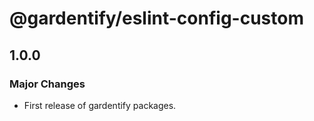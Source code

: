 # @gardentify/eslint-config-custom

## 1.0.0

### Major Changes

- First release of gardentify packages.
